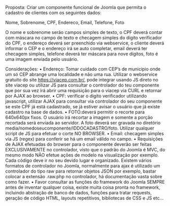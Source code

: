 Proposta: Criar um componente funcional de Joomla que permita o cadastro de clientes com os seguintes dados:

Nome, Sobrenome, CPF, Endereco, Email, Telefone, Foto

O nome e sobrenome serão campos simples de texto, o CPF deverá contar com máscara no campo de texto e checagem simples do dígito verificador do CPF, o endereço deverá ser preenchido via webservice, o cliente deverá informar o CEP e o endereço irá se auto completar, email deverá ter checagem simples, telefone deverá ter máscara para nove dígitos, foto é uma imagem enviada pelo usuário.

Considerações: 
• Endereço: Tomar cuidado com CEP’s de município onde um só CEP abrange uma localidade e não uma rua.  Utilizar o webservice gratuito do site https://viacep.com.br/, pode integrar usando JS direto no site viacep ou utilizar JS para consultar o controlador do teu componente que por sua vez irá abrir uma requisição para o viacep via CURL e retornar por AJAX ao browser.
• CPF: verificar o digito verificador utilizando javascript, utilizar AJAX para consultar via controlador do seu componente se este CPF já está cadastrado, se já estiver avisar o usuário que já existe cadastro na base de dados.
• FOTO:deverá permitir o recorte para 640x640px fixos. O usuário irá recortar a imagem e somente a porção recortada será enviada ao servidor. A foto deverá ser gravada no diretório media/nomedoseucomponente/IDDOCADASTRO/foto. Utilizar qualquer script de JS para efetuar o corte NO BROWSER.
• Email: checagem simples via JS (regex) para conferir se há um email válido no campo.
• Requisições de AJAX efetuadas do browser para o componente deverão ser feitas EXCLUSIVAMENTE no controlador, visto que o padrão do Joomla é MVC, do mesmo modo NÃO efetue ações de modelo na visualização por exemplo. Cada código deve ir no seu devido lugar e organizado. Existem vários formatos de controlador no Joomla, normalmente para ajax é utilizado um controlador do tipo raw para retornar objetos JSON por exemplo, bastar colocar a extensão .raw.php no controlador, há documentação vasta sobre como fazer.
• Favor consultar as funções do framework do Joomla SEMPRE antes de inventar qualquer coisa, existe muita coisa pronta no framework, incluindo abstração de banco de dados, funções para tratar requests, geração de código HTML, layouts repetitivos, bibliotecas de CSS e JS etc…
